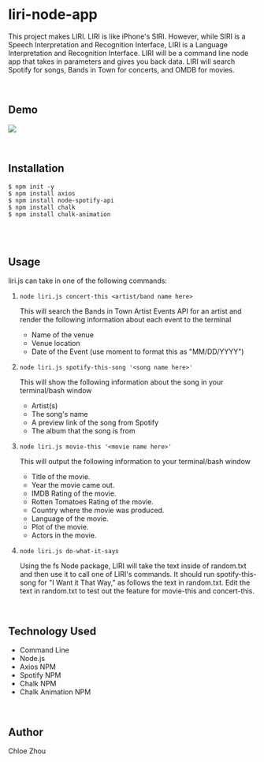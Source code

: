 # liri-node-app

This project makes LIRI. LIRI is like iPhone's SIRI. However, while SIRI is a Speech Interpretation and Recognition Interface, LIRI is a Language Interpretation and Recognition Interface. LIRI will be a command line node app that takes in parameters and gives you back data.
LIRI will search Spotify for songs, Bands in Town for concerts, and OMDB for movies.

<br>

## Demo 

![](demo.gif)

<br>

## Installation
```
$ npm init -y
$ npm install axios
$ npm install node-spotify-api
$ npm install chalk
$ npm install chalk-animation
```

<br>
<br>

## Usage
liri.js can take in one of the following commands:


1. ```node liri.js concert-this <artist/band name here>```

    This will search the Bands in Town Artist Events API for an artist and render the following information about each event to the terminal
    * Name of the venue
    * Venue location
    * Date of the Event (use moment to format this as "MM/DD/YYYY")

2. ```node liri.js spotify-this-song '<song name here>'```

    This will show the following information about the song in your terminal/bash window
    * Artist(s)
    * The song's name
    * A preview link of the song from Spotify
    * The album that the song is from

3. ```node liri.js movie-this '<movie name here>'```

    This will output the following information to your terminal/bash window
    * Title of the movie.
    * Year the movie came out.
    * IMDB Rating of the movie.
    * Rotten Tomatoes Rating of the movie.
    * Country where the movie was produced.
    * Language of the movie.
    * Plot of the movie.
    * Actors in the movie.

4. ```node liri.js do-what-it-says```

    Using the fs Node package, LIRI will take the text inside of random.txt and then use it to call one of LIRI's commands.
    It should run spotify-this-song for "I Want it That Way," as follows the text in random.txt.
    Edit the text in random.txt to test out the feature for movie-this and concert-this.


<br>

## Technology Used


* Command Line
* Node.js
* Axios NPM
* Spotify NPM
* Chalk NPM
* Chalk Animation NPM



<br>

## Author
Chloe Zhou